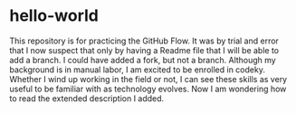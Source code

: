 # hello-world
This repository is for practicing the GitHub Flow. It was by trial and error that I now suspect that only by having a Readme file that I will be able to add a branch. I could have added a fork, but not a branch.
Although my background is in manual labor, I am excited to be enrolled in codeky. Whether I wind up working in the field or not, I can see these skills as very useful to be familiar with as technology evolves. Now I am wondering how to read the extended description I added.

